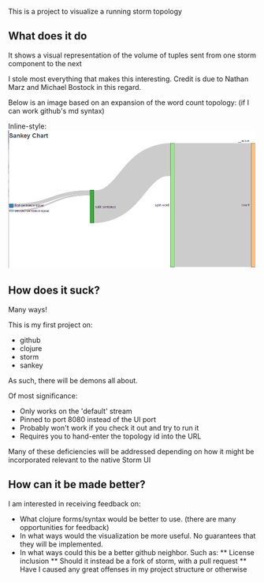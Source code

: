 This is a project to visualize a running storm topology

## What does it do

It shows a visual representation of the volume of tuples sent from one storm component to the next

I stole most everything that makes this interesting. Credit is due to Nathan Marz and Michael Bostock in this regard.

Below is an image based on an expansion of the word count topology: (if I can work github's md syntax)

Inline-style:
![alt text](https://github.com/cfergus/StormSankey/raw/master/sankey-storm.png "Example Visualization of a Storm Topology")

## How does it suck?

Many ways!

This is my first project on:
* github
* clojure
* storm
* sankey

As such, there will be demons all about.

Of most significance:
* Only works on the 'default' stream
* Pinned to port 8080 instead of the UI port
* Probably won't work if you check it out and try to run it
* Requires you to hand-enter the topology id into the URL

Many of these deficiencies will be addressed depending on how it might be incorporated relevant to the native Storm UI

## How can it be made better?
I am interested in receiving feedback on:
* What clojure forms/syntax would be better to use. (there are many opportunities for feedback)
* In what ways would the visualization be more useful. No guarantees that they will be implemented.
* In what ways could this be a better github neighbor. Such as:
** License inclusion
** Should it instead be a fork of storm, with a pull request
** Have I caused any great offenses in my project structure or otherwise